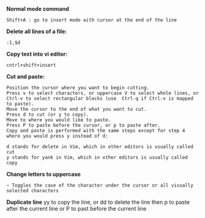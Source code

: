 **Normal mode command**

    Shift+A : go to insert mode with cursor at the end of the line

**Delete all lines of a file:**

	:1,$d

**Copy text into vi editor:**

	cntrl+shift+insert

	
**Cut and paste:**

    Position the cursor where you want to begin cutting.
    Press v to select characters, or uppercase V to select whole lines, or Ctrl-v to select rectangular blocks (use  Ctrl-q if Ctrl-v is mapped to paste).
    Move the cursor to the end of what you want to cut.
    Press d to cut (or y to copy).
    Move to where you would like to paste.
    Press P to paste before the cursor, or p to paste after.
    Copy and paste is performed with the same steps except for step 4 where you would press y instead of d:

    d stands for delete in Vim, which in other editors is usually called cut
    y stands for yank in Vim, which in other editors is usually called copy

**Change letters to uppercase**

	~ Toggles the case of the character under the cursor or all visually selected characters

**Duplicate line**
	yy to copy the line, or dd to delete the line then p to paste after the current line or P to past before the current line
